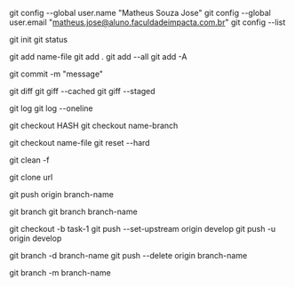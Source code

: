 git config --global user.name "Matheus Souza Jose"
git config --global user.email "matheus.jose@aluno.faculdadeimpacta.com.br"
git config --list

git init
git status

git add name-file
git add .
git add --all
git add -A

git commit -m "message"

git diff
git giff --cached
git giff --staged

git log
git log --oneline

git checkout HASH
git checkout name-branch

git checkout name-file
git reset --hard

git clean -f

git clone url

git push origin branch-name

git branch
git branch branch-name

git checkout -b task-1
git push --set-upstream origin develop
git push -u origin develop

git branch -d branch-name
git push --delete origin branch-name

git branch -m branch-name
